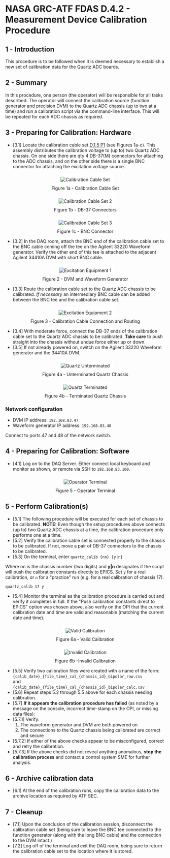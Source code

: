 # NASA GRC-ATF FDAS D.4.2 - Measurement Device Calibration Procedure

## 1 - Introduction
This procedure is to be followed when it is deemed necessary to establish a new set of calibration data for the Quartz ADC boards. 

## 2 - Summary
In this procedure, one person (the operator) will be responsible for all tasks described. The operator will connect the calibration source (function generator and precision DVM) to the Quartz ADC chassis (up to two at a time) and run a calibration script via the command-line interface. This will be repeated for each ADC chassis as required.

## 3 - Preparing for Calibration: Hardware
- [3.1] Locate the calibration cable set [D.1.5 P1](D-1-05_BOM_-_List_of_Supporting_Equipment.csv) (see Figures 1a-c). This assembly distributes the calibration voltage to (up to) two Quartz ADC chassis. On one side there are qty 4 DB-37(M) connectors for attaching to the ADC chassis, and on the other side there is a single BNC connector for attaching the excitation voltage source.  

<figure style="text-align: center;">
    <div style="background-color: white; display: inline-block; padding: 10px;">
        <img src="image/calibration-cables1.JPG" alt="Calibration Cable Set">
    </div>
    <figcaption>Figure 1a - Calibration Cable Set</figcaption>
</figure>

<figure style="text-align: center;">
    <div style="background-color: white; display: inline-block; padding: 10px;">
        <img src="image/calibration-cables2.JPG" alt="Calibration Cable Set 2">
    </div>
    <figcaption>Figure 1b - DB-37 Connectors</figcaption>
</figure>

<figure style="text-align: center;">
    <div style="background-color: white; display: inline-block; padding: 10px;">
        <img src="image/calibration-cables3.JPG" alt="Calibration Cable Set 3">
    </div>
    <figcaption>Figure 1c - BNC Connector</figcaption>
</figure>

- [3.2] In the DAQ room, attach the BNC end of the calibration cable set to the BNC cable coming off the tee on the Agilent 33220 Waveform generator. Verify the other end of this tee is attached to the adjacent Agilent 34410A DVM with short BNC cable.  

<figure style="text-align: center;">
    <div style="background-color: white; display: inline-block; padding: 10px;">
        <img src="image/excitation_equip.JPG" alt="Excitation Equipment 1">
    </div>
    <figcaption>Figure 2 - DVM and Waveform Generator</figcaption>
</figure>

- [3.3] Route the calibration cable set to the Quartz ADC chassis to be calibrated. *If necessary* an intermediary BNC cable can be added between the BNC tee and the calibration cable set.  

<figure style="text-align: center;">
    <div style="background-color: white; display: inline-block; padding: 10px;">
        <img src="image/excitation_equip.JPG" alt="Excitation Equipment 2">
    </div>
    <figcaption>Figure 3 - Calibration Cable Connection and Routing</figcaption>
</figure>

- [3.4] With moderate force, connect the DB-37 ends of the calibration cable set to the Quartz ADC chassis to be calibrated. **Take care** to push straight into the chassis without undue force either up or down.
- [3.5] If not already powered on, switch on the Agilent 33220 Waveform generator and the 34410A DVM.

<figure style="text-align: center;">
    <div style="background-color: white; display: inline-block; padding: 10px;">
        <img src="image/quartz_unterminated.JPG" alt="Quartz Unterminated">
    </div>
    <figcaption>Figure 4a - Unterminated Quartz Chassis</figcaption>
</figure>

<figure style="text-align: center;">
    <div style="background-color: white; display: inline-block; padding: 10px;">
        <img src="image/quartz_terminated.JPG" alt="Quartz Terminated">
    </div>
    <figcaption>Figure 4b - Terminated Quartz Chassis</figcaption>
</figure>

### Network configuration

- DVM IP address: `192.168.83.47`
- Waveform generator IP address: `192.168.83.48`

Connect to ports 47 and 48 of the network switch.

## 4 - Preparing for Calibration: Software
- [4.1] Log on to the DAQ Server.
  Either connect local keyboard and monitor as shown, or remote via SSH to `192.168.83.100`.

<figure style="text-align: center;">
    <div style="background-color: white; display: inline-block; padding: 10px;">
        <img src="image/operator_terminal.JPG" alt="Operator Terminal">
    </div>
    <figcaption>Figure 5 - Operator Terminal</figcaption>
</figure>

## 5 - Perform Calibration(s)
- [5.1] The following procedure will be executed for each set of chassis to be calibrated. **NOTE:** Even though the setup procedures above connects (up to) two Quartz ADC chassis at a time, the calibration procedure only performs one at a time. 
- [5.2] Verify the calibration cable set is connected properly to the chassis to be calibrated. If not, move a pair of DB-37 connectors to the chassis to be calibrated.
- [5.3] On the terminal, enter `quartz_calib {nn} {y|n}`

Where nn is the chassis number (two digits) and **y|n** designates if the script will push the calibration constants directly to EPICS. Set `y` for a real calibration, or `n` for a "practice" run (e.g. for a real calibration of chassis 17).

```
quartz_calib 17 y
```

- [5.4] Monitor the terminal as the calibration procedure is carried out and verify it completes in full. If the "Push calibration constants direct to EPICS" option was chosen above, also verify on the OPI that the current calibration date and time are valid and reasonable (matching the current date and time).  

<figure style="text-align: center;">
    <div style="background-color: white; display: inline-block; padding: 10px;">
        <img src="image/calib-ok.png" alt="Valid Calibration">
    </div>
    <figcaption>Figure 6a - Valid Calibration</figcaption>
</figure>

<figure style="text-align: center;">
    <div style="background-color: white; display: inline-block; padding: 10px;">
        <img src="image/calib-invalid.png" alt="Invalid Calibration">
    </div>
    <figcaption>Figure 6b -Invalid Calibration</figcaption>
</figure>

- [5.5] Verify two calibration files were created with a name of the form:  
`{calib_date}_{file_time}_cal_{chassis_id}_bipolar_raw.csv`  
and  
`{calib_date}_{file_time}_cal_{chassis_id}_bipolar_calc.csv` 
- [5.6] Repeat steps 5.2 through 5.5 above for each chassis needing calibration.
- [5.7] **If it appears the calibration procedure has failed** (as noted by a message on the console, incorrect time-stamp on the OPI, or missing data files):
- [5.7.1] Verify:
  1. The waveform generator and DVM are both powered on
  2. The connections to the Quartz chassis being calibrated are correct and secure  
- [5.7.2] If either of the above checks appear to be misconfigured, correct and retry the calibration.
- [5.7.3] If the above checks did not reveal anything anomalous, **stop the calibration process** and contact a control system SME for further analysis.

## 6 - Archive calibration data
- [6.1] At the end of the calibration runs, copy the calibration data to the archive location as required by ATF SEC.

## 7 - Cleanup
- [7.1] Upon the conclusion of the calibration session, disconnect the calibration cable set (being sure to leave the BNC tee connected to the function generator (along with the long BNC cable) and the connection to the DVM intact.)
- [7.2] Log off of the terminal and exit the DAQ room, being sure to return the calibration cable set to the location where it is stored.